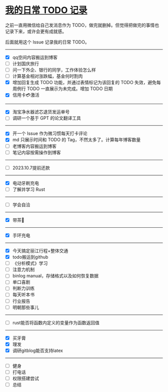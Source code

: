 # [我的日常 TODO 记录](https://github.com/zzy131250/gitblog/issues/11)

之前一直用微信给自己发消息作为 TODO，做完就删掉。但觉得把做完的事情也记录下来，或许会更有成就感。

后面就用这个 Issue 记录我的日常 TODO。

---

- [x] qq空间内容搬运到博客
- [ ] 计划国庆旅行
- [ ] 问一下外企、银行的同学，工作体验怎么样
- [ ] 计算基金相对涨跌幅，基金何时割肉
- [x] 增加回复生成 TODO 功能，并通过表情标记为该回复的 TODO 失效，避免每周例行 TODO 一直展示为未完成。增加 TODO 日期
- [x] 信用卡💳激活

---

- [x] 淘宝净水器滤芯退货发运单号
- [ ] 调研一个基于 GPT 的论文翻译工具

---

- [x] 开一个 Issue 作为微习惯每天打卡评论
- [x] md 只展示时间和 TODO 的 Tag，不然太多了。计算每年博客数量
- [ ] 老博客内容搬运到博客
- [ ] 笔记内容按需操作到博客

---

- [ ] 2023.10.7提前还款

---

- [x] 电动牙刷充电
- [ ] 了解并学习 Rust

---

- [ ] 学会自洽

---

- [x] 带茶🍵

---

- [x] 手环充电

---

- [x] 今天搞定丽江行程+整体交通
- [x] todo搬运到github
- [ ] 《分析模式》学习
- [ ] 注意力机制
- [ ] binlog manual，存储格式以及如何恢复数据
- [ ] 单口喜剧
- [ ] 判断力训练
- [ ] 每天听本书
- [ ] 行业报告
- [ ] 明朝那些事儿

---

- [ ] rust能否将函数内定义的变量作为函数返回值

---

- [x] 买牙膏
- [x] 理发
- [x] 调研gitblog能否支持latex

---

- [ ] 健身
- [ ] 打电话
- [ ] 权限搭建尝试
- [ ] 总结